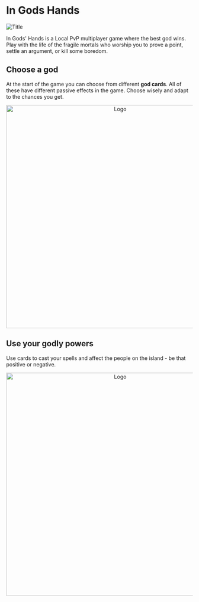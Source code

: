 # In Gods Hands

![Title](https://user-images.githubusercontent.com/31854308/219776035-36e5d38c-53eb-4dd0-9c90-16e2fd858c2e.png)

In Gods' Hands is a  Local PvP multiplayer game where the best god wins. Play with the life of the fragile mortals who worship you to prove a point, settle an argument, or kill some boredom.

<h2> Choose a god </h2>
At the start of the game you can choose from different <b>god cards</b>. All of these have different passive effects in the game. Choose wisely and adapt to the chances you get.

<p align="center">
<img src="https://user-images.githubusercontent.com/31854308/219780446-1923f065-4364-49fc-9fec-3a77ccc7a900.png" alt="Logo" width="600" height="600">
</p>

<h2> Use your godly powers </h2>
Use cards to cast your spells and affect the people on the island -  be that positive or negative.
<p align="center">
  <img src="https://user-images.githubusercontent.com/31854308/219783995-0df4d8b1-1818-45e3-ae1a-e72ed9302222.png" alt="Logo" width="600" height="600">
</p>
